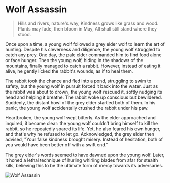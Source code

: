 # Wolf Assassin

> Hills and rivers, nature's way,
> Kindness grows like grass and wood.
> Plants may fade, then bloom in May,
> All shall still stand where they stood.

Once upon a time, a young wolf followed a grey elder wolf to learn the art
of hunting. Despite his cleverness and diligence, the young wolf struggled
to catch any prey. One day, the pale elder commanded him to find food
alone or face hunger. Then the young wolf, hiding in the shadows of the
mountains, finally managed to catch a rabbit. However, instead of eating it
alive, he gently licked the rabbit's wounds, as if to heal them.

The rabbit took the chance and fled into a pond, struggling to swim to
safety, but the young wolf in pursuit forced it back into the water. Just as
the rabbit was about to drown, the young wolf rescued it, softly nudging
its head and helping it breathe. The rabbit woke up conscious but
bewildered. Suddenly, the distant howl of the grey elder startled both of
them. In his panic, the young wolf accidentally crushed the rabbit under
his paw.

Heartbroken, the young wolf wept bitterly. As the elder approached and
inquired, it became clear: the young wolf couldn't bring himself to kill the
rabbit, so he repeatedly spared its life. Yet, he also feared his own hunger,
and that's why he refused to let go. Acknowledged, the grey elder then
advised, "Your false kindness brought misery. Instead of hesitation, both
of you would have been better off with a swift end."

The grey elder's words seemed to have dawned upon the young wolf.
Later, it honed a lethal technique of hurling whirling blades from afar for
stealth kills, believing this to be the ultimate form of mercy towards its
adversaries.


![Wolf Assassin](/image-20240825211445353.png)